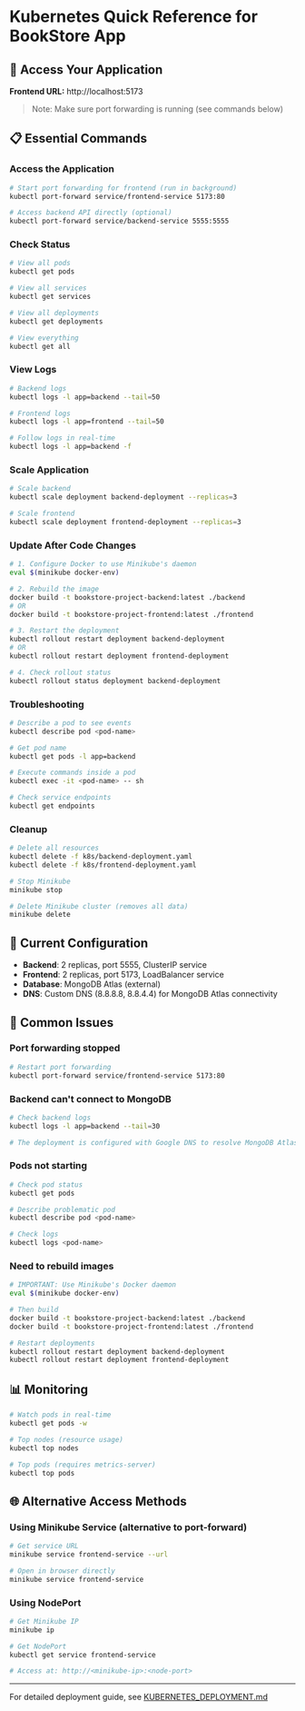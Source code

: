 # Kubernetes Quick Reference for BookStore App

## 🚀 Access Your Application

**Frontend URL:** http://localhost:5173

> Note: Make sure port forwarding is running (see commands below)

## 📋 Essential Commands

### Access the Application
```bash
# Start port forwarding for frontend (run in background)
kubectl port-forward service/frontend-service 5173:80

# Access backend API directly (optional)
kubectl port-forward service/backend-service 5555:5555
```

### Check Status
```bash
# View all pods
kubectl get pods

# View all services
kubectl get services

# View all deployments
kubectl get deployments

# View everything
kubectl get all
```

### View Logs
```bash
# Backend logs
kubectl logs -l app=backend --tail=50

# Frontend logs
kubectl logs -l app=frontend --tail=50

# Follow logs in real-time
kubectl logs -l app=backend -f
```

### Scale Application
```bash
# Scale backend
kubectl scale deployment backend-deployment --replicas=3

# Scale frontend
kubectl scale deployment frontend-deployment --replicas=3
```

### Update After Code Changes
```bash
# 1. Configure Docker to use Minikube's daemon
eval $(minikube docker-env)

# 2. Rebuild the image
docker build -t bookstore-project-backend:latest ./backend
# OR
docker build -t bookstore-project-frontend:latest ./frontend

# 3. Restart the deployment
kubectl rollout restart deployment backend-deployment
# OR
kubectl rollout restart deployment frontend-deployment

# 4. Check rollout status
kubectl rollout status deployment backend-deployment
```

### Troubleshooting
```bash
# Describe a pod to see events
kubectl describe pod <pod-name>

# Get pod name
kubectl get pods -l app=backend

# Execute commands inside a pod
kubectl exec -it <pod-name> -- sh

# Check service endpoints
kubectl get endpoints
```

### Cleanup
```bash
# Delete all resources
kubectl delete -f k8s/backend-deployment.yaml
kubectl delete -f k8s/frontend-deployment.yaml

# Stop Minikube
minikube stop

# Delete Minikube cluster (removes all data)
minikube delete
```

## 🔧 Current Configuration

- **Backend**: 2 replicas, port 5555, ClusterIP service
- **Frontend**: 2 replicas, port 5173, LoadBalancer service
- **Database**: MongoDB Atlas (external)
- **DNS**: Custom DNS (8.8.8.8, 8.8.4.4) for MongoDB Atlas connectivity

## 🐛 Common Issues

### Port forwarding stopped
```bash
# Restart port forwarding
kubectl port-forward service/frontend-service 5173:80
```

### Backend can't connect to MongoDB
```bash
# Check backend logs
kubectl logs -l app=backend --tail=30

# The deployment is configured with Google DNS to resolve MongoDB Atlas
```

### Pods not starting
```bash
# Check pod status
kubectl get pods

# Describe problematic pod
kubectl describe pod <pod-name>

# Check logs
kubectl logs <pod-name>
```

### Need to rebuild images
```bash
# IMPORTANT: Use Minikube's Docker daemon
eval $(minikube docker-env)

# Then build
docker build -t bookstore-project-backend:latest ./backend
docker build -t bookstore-project-frontend:latest ./frontend

# Restart deployments
kubectl rollout restart deployment backend-deployment
kubectl rollout restart deployment frontend-deployment
```

## 📊 Monitoring

```bash
# Watch pods in real-time
kubectl get pods -w

# Top nodes (resource usage)
kubectl top nodes

# Top pods (requires metrics-server)
kubectl top pods
```

## 🌐 Alternative Access Methods

### Using Minikube Service (alternative to port-forward)
```bash
# Get service URL
minikube service frontend-service --url

# Open in browser directly
minikube service frontend-service
```

### Using NodePort
```bash
# Get Minikube IP
minikube ip

# Get NodePort
kubectl get service frontend-service

# Access at: http://<minikube-ip>:<node-port>
```

---

For detailed deployment guide, see [KUBERNETES_DEPLOYMENT.md](KUBERNETES_DEPLOYMENT.md)
